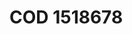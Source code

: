 <a name="material" />

# COD 1518678
<script type="application/ld+json">
  {
    "@context": "https://schema.org/",
    "@type": "ChemicalSubstance",
    "http://purl.org/dc/terms/conformsTo":
      {
        "@type": "CreativeWork",
        "@id": "https://bioschemas.org/profiles/ChemicalSubstance/0.4-RELEASE/"
      },
    "@id": "https://egonw.github.io/nanowiki/nanowiki404.html#material",
    "name": "COD 1518678",
    "sameAs": "http://127.0.0.1/mediawiki/index.php/Special:URIResolver/COD_1518678"
  }
</script>

